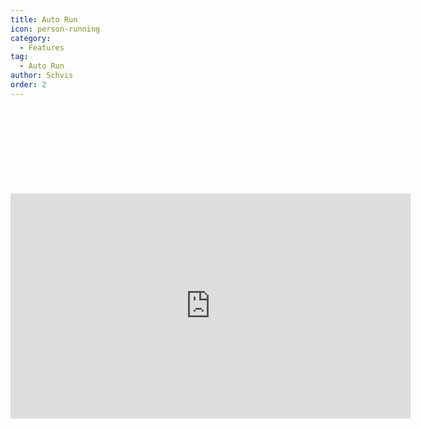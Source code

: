 ```yaml
---
title: Auto Run
icon: person-running
category:
  - Features
tag:
  - Auto Run
author: Schvis
order: 2
---
```


## <span style='color:white;'>Auto Run will move the player to the direction the player is facing automatically.</span>

## <span style='color:white;'>Example Video:</span>

<iframe width="640" height="360" src="https://www.youtube.com/embed/BLDhPBMs7Es?list=PL5eI1Tb64p56g27qfYk7VuFTz4FK6YrKa" title="Korepi - Auto Run" frameborder="0" allow="accelerometer; autoplay; clipboard-write; encrypted-media; gyroscope; picture-in-picture; web-share" allowfullscreen></iframe>

